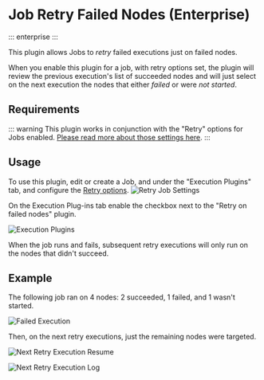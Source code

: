 # Job Retry Failed Nodes (Enterprise)
::: enterprise
:::

This plugin allows Jobs to *retry* failed executions just on failed nodes.

When you enable this plugin for a job, with retry options set, the plugin will review the previous execution's list of succeeded nodes and will just select on the next execution the nodes that either *failed* or were *not started*.

## Requirements

::: warning
This plugin works in conjunction with the "Retry" options for Jobs enabled.  [Please read more about those settings here](https://docs.qwsoftware.com/docs/manual/creating-jobs.html#retry).
:::



## Usage

To use this plugin, edit or create a Job, and under the "Execution Plugins" tab,  and configure the [Retry options](https://docs.qwsoftware.com/docs/manual/creating-jobs.html#retry).
![Retry Job Settings](/assets/img/retry-failed-jobs-retry.png)

On the Execution Plug-ins tab enable the checkbox next to the "Retry on failed nodes" plugin.

![Execution Plugins](/assets/img/retry-failed-jobs-conf.png)

When the job runs and fails, subsequent retry executions will only run on the nodes that didn't succeed.

## Example
The following job ran on 4 nodes: 2 succeeded, 1 failed, and 1 wasn't started.

![Failed Execution](/assets/img/retry-failed-jobs-execution-failed.png)

Then, on the next retry executions, just the remaining nodes were targeted.

![Next Retry Execution Resume](/assets/img/retry-failed-jobs-execution-succeed-resume.png)

![Next Retry Execution Log](/assets/img/retry-failed-jobs-execution-succeed-log.png)
